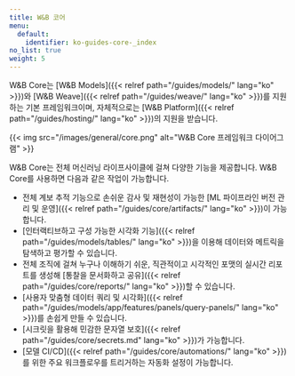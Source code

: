 ```yaml
---
title: W&B 코어
menu:
  default:
    identifier: ko-guides-core-_index
no_list: true
weight: 5
---
```


W&B Core는 [W&B Models]({{< relref path="/guides/models/" lang="ko" >}})와 [W&B Weave]({{< relref path="/guides/weave/" lang="ko" >}})를 지원하는 기본 프레임워크이며, 자체적으로는 [W&B Platform]({{< relref path="/guides/hosting/" lang="ko" >}})의 지원을 받습니다.

{{< img src="/images/general/core.png" alt="W&B Core 프레임워크 다이어그램" >}}

W&B Core는 전체 머신러닝 라이프사이클에 걸쳐 다양한 기능을 제공합니다. W&B Core를 사용하면 다음과 같은 작업이 가능합니다.

- 전체 계보 추적 기능으로 손쉬운 감사 및 재현성이 가능한 [ML 파이프라인 버전 관리 및 운영]({{< relref path="/guides/core/artifacts/" lang="ko" >}})이 가능합니다.
- [인터랙티브하고 구성 가능한 시각화 기능]({{< relref path="/guides/models/tables/" lang="ko" >}})을 이용해 데이터와 메트릭을 탐색하고 평가할 수 있습니다.
- 전체 조직에 걸쳐 누구나 이해하기 쉬운, 직관적이고 시각적인 포맷의 실시간 리포트를 생성해 [통찰을 문서화하고 공유]({{< relref path="/guides/core/reports/" lang="ko" >}})할 수 있습니다.
- [사용자 맞춤형 데이터 쿼리 및 시각화]({{< relref path="/guides/models/app/features/panels/query-panels/" lang="ko" >}})를 손쉽게 만들 수 있습니다.
- [시크릿을 활용해 민감한 문자열 보호]({{< relref path="/guides/core/secrets.md" lang="ko" >}})가 가능합니다.
- [모델 CI/CD]({{< relref path="/guides/core/automations/" lang="ko" >}})를 위한 주요 워크플로우를 트리거하는 자동화 설정이 가능합니다.